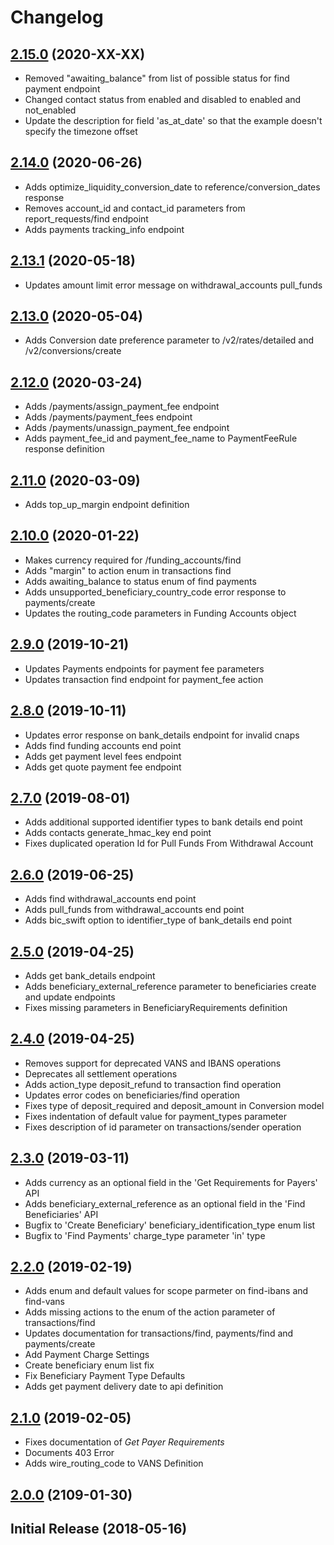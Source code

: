 # Changelog
## [2.15.0](https://github.com/CurrencyCloud/currencycloud-swagger/releases/tag/rel-2.15.0) (2020-XX-XX)
   - Removed "awaiting_balance" from list of possible status for find payment endpoint
   - Changed contact status from enabled and disabled to enabled and not_enabled
   - Update the description for field 'as_at_date' so that the example doesn't specify the timezone offset 

## [2.14.0](https://github.com/CurrencyCloud/currencycloud-swagger/releases/tag/rel-2.14.0) (2020-06-26)
   - Adds optimize_liquidity_conversion_date to reference/conversion_dates response
   - Removes account_id and contact_id parameters from report_requests/find endpoint 
   - Adds payments tracking_info endpoint

## [2.13.1](https://github.com/CurrencyCloud/currencycloud-swagger/releases/tag/rel-2.13.1) (2020-05-18)
   - Updates amount limit error message on withdrawal_accounts pull_funds

## [2.13.0](https://github.com/CurrencyCloud/currencycloud-swagger/releases/tag/rel-2.13.0) (2020-05-04)
   - Adds Conversion date preference parameter to /v2/rates/detailed and /v2/conversions/create

## [2.12.0](https://github.com/CurrencyCloud/currencycloud-swagger/releases/tag/rel-2.12.0) (2020-03-24)
   - Adds /payments/assign_payment_fee endpoint
   - Adds /payments/payment_fees endpoint
   - Adds /payments/unassign_payment_fee endpoint
   - Adds payment_fee_id and payment_fee_name to PaymentFeeRule response definition

## [2.11.0](https://github.com/CurrencyCloud/currencycloud-swagger/releases/tag/rel-2.11.0) (2020-03-09)
   - Adds top_up_margin endpoint definition

## [2.10.0](https://github.com/CurrencyCloud/currencycloud-swagger/releases/tag/rel-2.10.0) (2020-01-22)
   - Makes currency required for /funding_accounts/find 
   - Adds "margin" to action enum in transactions find
   - Adds awaiting_balance to status enum of find payments 
   - Adds unsupported_beneficiary_country_code error response to payments/create
   - Updates the routing_code parameters in Funding Accounts object

## [2.9.0](https://github.com/CurrencyCloud/currencycloud-swagger/releases/tag/rel-2.9.0) (2019-10-21)
   - Updates Payments endpoints for payment fee parameters
   - Updates transaction find endpoint for payment_fee action
   
## [2.8.0](https://github.com/CurrencyCloud/currencycloud-swagger/releases/tag/rel-2.8.0) (2019-10-11)
   - Updates error response on bank_details endpoint for invalid cnaps
   - Adds find funding accounts end point
   - Adds get payment level fees endpoint
   - Adds get quote payment fee endpoint
   
## [2.7.0](https://github.com/CurrencyCloud/currencycloud-swagger/releases/tag/rel-2.7.0) (2019-08-01)
   - Adds additional supported identifier types to bank details end point
   - Adds contacts generate_hmac_key end point
   - Fixes duplicated operation Id for Pull Funds From Withdrawal Account

## [2.6.0](https://github.com/CurrencyCloud/currencycloud-swagger/releases/tag/rel-2.6.0) (2019-06-25)
   - Adds find withdrawal_accounts end point
   - Adds pull_funds from withdrawal_accounts end point
   - Adds bic_swift option to identifier_type of bank_details end point

## [2.5.0](https://github.com/CurrencyCloud/currencycloud-swagger/releases/tag/rel-2.5.0) (2019-04-25)
   - Adds get bank_details endpoint
   - Adds beneficiary_external_reference parameter to beneficiaries create and update endpoints
   - Fixes missing parameters in BeneficiaryRequirements definition

## [2.4.0](https://github.com/CurrencyCloud/currencycloud-swagger/releases/tag/rel-2.4.0) (2019-04-25)
   - Removes support for deprecated VANS and IBANS operations
   - Deprecates all settlement operations
   - Adds action_type deposit_refund to transaction find operation
   - Updates error codes on beneficiaries/find operation
   - Fixes type of deposit_required and deposit_amount in Conversion model
   - Fixes indentation of default value for payment_types parameter
   - Fixes description of id parameter on transactions/sender operation


## [2.3.0](https://github.com/CurrencyCloud/currencycloud-swagger/releases/tag/rel-2.3.0b) (2019-03-11)
   - Adds currency as an optional field in the 'Get Requirements for Payers' API
   - Adds beneficiary_external_reference as an optional field in the 'Find Beneficiaries' API
   - Bugfix to 'Create Beneficiary' beneficiary_identification_type enum list
   - Bugfix to 'Find Payments' charge_type parameter 'in' type
    
    
## [2.2.0](https://github.com/CurrencyCloud/currencycloud-swagger/releases/tag/rel-2.2.0) (2019-02-19)
   - Adds enum and default values for scope parmeter on find-ibans and find-vans
   - Adds missing actions to the enum of the action parameter of transactions/find
   - Updates documentation for transactions/find, payments/find and payments/create
   - Add Payment Charge Settings
   - Create beneficiary enum list fix
   - Fix Beneficiary Payment Type Defaults
   - Adds get payment delivery date to api definition



## [2.1.0](https://github.com/CurrencyCloud/currencycloud-swagger/releases/tag/rel-2.1.0) (2019-02-05)
   - Fixes documentation of *Get Payer Requirements*
   - Documents 403 Error
   - Adds wire_routing_code to VANS Definition


## [2.0.0](https://github.com/CurrencyCloud/currencycloud-swagger/releases/tag/rel-2.0.0) (2109-01-30)


## Initial Release (2018-05-16)

